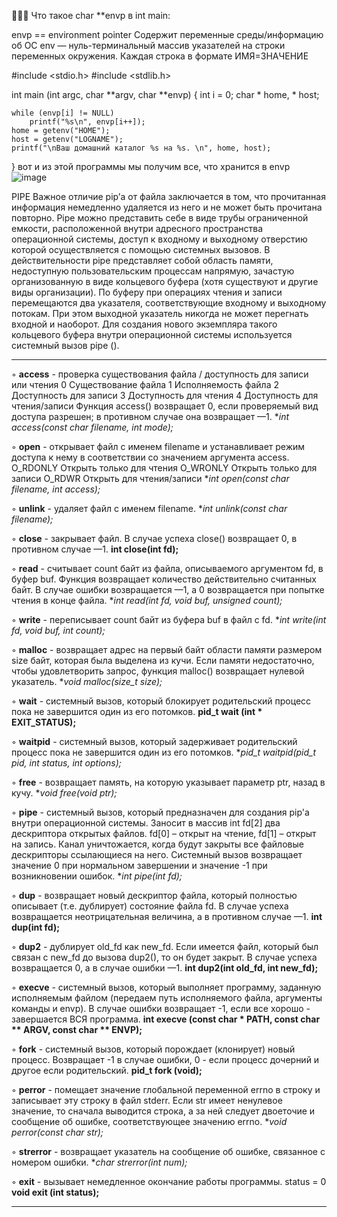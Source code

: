 🥰🥰🥰
Что такое char **envp в int main:

 envp == environment pointer
 Содержит переменные среды/информацию об ОС
 env — нуль-терминальный массив указателей на строки переменных окружения. Каждая строка в формате ИМЯ=ЗНАЧЕНИЕ
 
#include <stdio.h>
#include <stdlib.h>

int main (int argc, char **argv, char **envp)
{
	int i = 0;
 	 char * home, * host;

	while (envp[i] != NULL)
		printf("%s\n", envp[i++]);
 	home = getenv("HOME");
 	host = getenv("LOGNAME");
	printf("\nВаш домашний каталог %s на %s. \n", home, host);
}
вот и из этой программы мы получим все, что хранится в envp
![image](https://user-images.githubusercontent.com/83909594/125801209-c3c677c8-ddd6-483c-aa4a-95b8ccbcafa7.png)

PIPE
Важное отличие pip’а от файла заключается в том, что прочитанная информация немедленно удаляется из него и не может быть прочитана повторно.
Pipe можно представить себе в виде трубы ограниченной емкости, расположенной внутри адресного пространства операционной системы, доступ к входному и выходному отверстию которой осуществляется с помощью системных вызовов. В действительности pipe представляет собой область памяти, недоступную пользовательским процессам напрямую, зачастую организованную в виде кольцевого буфера (хотя существуют и другие виды организации). По буферу при операциях чтения и записи перемещаются два указателя, соответствующие входному и выходному потокам. При этом выходной указатель никогда не может перегнать входной и наоборот. Для создания нового экземпляра такого кольцевого буфера внутри операционной системы используется системный вызов pipe ().

***
◦ **access** - проверка существования файла / доступность для записи или чтения 
0	Существование файла
1	Исполняемость файла
2	Доступность для записи
3	Доступность для чтения
4	Доступность для чтения/записи
Функция access() возвращает 0, если проверяемый вид доступа разрешен; в противном случае она возвращает —1.
	**int access(const char *filename, int mode);**

◦ **open** - открывает файл с именем filename и устанавливает режим доступа к нему в соответствии со значением аргумента access.
O_RDONLY	Открыть только для чтения
O_WRONLY	Открыть только для записи
O_RDWR	Открыть для чтения/записи
	**int open(const char *filename, int access);**

◦ **unlink** -  удаляет файл с именем filename.
	**int unlink(const char *filename);**

◦ **close** - закрывает файл. В случае успеха close() возвращает 0, в противном случае —1. 
	**int close(int fd);**

◦ **read** - считывает count байт из файла, описываемого аргументом fd, в буфер buf. Функция возвращает количество действительно считанных байт. В случае ошибки возвращается —1, а 0 возвращается при попытке чтения в конце файла. 
	**int read(int fd, void *buf, unsigned count);**

◦ **write** - переписывает count байт из буфера buf в файл с fd.
	**int write(int fd, void *buf, int count);**

◦ **malloc** - возвращает адрес на первый байт области памяти размером size байт, кото­рая была выделена из кучи. Если памяти недостаточно, чтобы удовлетворить запрос, функция malloc() возвращает нулевой указатель. 
	**void *malloc(size_t size);**
	
◦ **wait** - системный вызов, который блокирует родительский процесс пока не завершится один из его потомков.
	**pid_t wait (int * EXIT_STATUS);**
	
◦ **waitpid** -  системный вызов, который задерживает родительский процесс пока не завершится один из его потомков.
	**pid_t waitpid(pid_t pid, int *status, int options);**
	
◦ **free** - возвращает память, на которую указывает параметр ptr, назад в кучу. 
	**void free(void *ptr);**
	
◦ **pipe** - системный вызов, который предназначен для создания pip'а внутри операционной системы. Заносит в массив int fd[2] два дескриптора открытых файлов. fd[0] – открыт на чтение, fd[1] – открыт на запись. Канал уничтожается, когда будут закрыты все файловые дескрипторы ссылающиеся на него.
Системный вызов возвращает значение 0 при нормальном завершении и значение -1 при возникновении ошибок.
	**int pipe(int *fd);**

◦ **dup** - возвращает новый дескриптор файла, который полностью описывает (т.е. дублирует) состояние файла fd. В случае успеха возвращается неотрицательная величина, а в противном случае —1.
	**int dup(int fd);**

◦ **dup2** - дублирует old_fd как new_fd. Если имеется файл, который был связан с new_fd до вызова dup2(), то он будет закрыт. В случае успеха возвращается 0, а в случае ошибки —1.
	**int dup2(int old_fd, int new_fd);**
	
◦ **execve** - системный вызов, который выполняет программу, заданную исполняемым файлом (передаем путь исполняемого файла, аргументы команды и envp). В случае ошибки возвращает -1, если все хорошо - завершается ВСЯ программа.
	**int execve (const char * PATH, const char ** ARGV, const char ** ENVP);**
	
◦ **fork** - системный вызов, который порождает (клонирует) новый процесс. Возвращает -1 в случае ошибки, 0 - если процесс дочерний и другое если родительский.
	**pid_t fork (void);**
	
◦ **perror** - помещает значение глобальной переменной errno в строку и записывает эту строку в файл stderr. Если str имеет ненулевое значение, то сначала выводится строка, а за ней следует двоеточие и сообщение об ошибке, соответствующее значению errno.
	**void perror(const char *str);**
	
◦ **strerror** - возвращает указатель на сообщение об ошибке, связанное с номером ошибки.
	**char *strerror(int num);**
	
◦ **exit** - вызывает немедленное окончание работы программы. status = 0
	**void exit (int status);**

***
